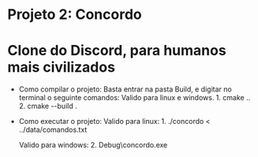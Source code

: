 # Projeto 2: Concordo
# Clone do Discord, para humanos mais civilizados

* Como compilar o projeto:
    Basta entrar na pasta Build, e digitar no terminal o seguinte comandos:
    Valido para linux e windows.
        1. cmake ..
        2. cmake --build .

* Como executar o projeto:
    Valido para linux:
        1. ./concordo < ../data/comandos.txt

    Valido para windows:
        2. Debug\concordo.exe

